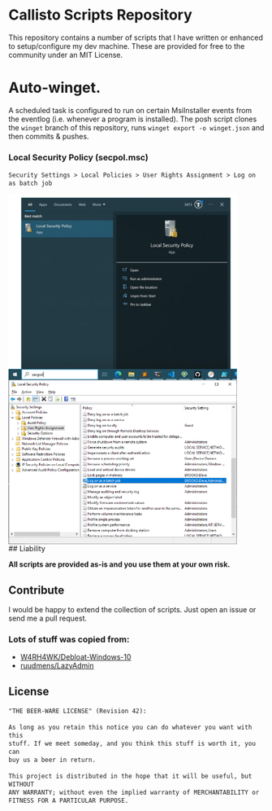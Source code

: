 Callisto Scripts Repository
================

This repository contains a number of scripts that I have written or enhanced to setup/configure my dev machine. These are provided for free to the community under an MIT License.

# Auto-winget.
A scheduled task is configured to run on certain MsiInstaller events from the eventlog (i.e. whenever a program is installed). The posh script clones the `winget` branch of this repository, runs `winget export -o winget.json` and then commits & pushes.


### Local Security Policy (secpol.msc)
    Security Settings > Local Policies > User Rights Assignment > Log on as batch job

<div style="display:flex;flex-flow:row wrap;justify-content:space-between;">
<img src="static/start-secpol.png" width="450"/>
<img src="static/logon-as-batch.png" width="450"/>
</div>
## Liability

**All scripts are provided as-is and you use them at your own risk.**

## Contribute

I would be happy to extend the collection of scripts. Just open an issue or
send me a pull request.


### Lots of stuff was copied from:
- [W4RH4WK/Debloat-Windows-10](https://github.com/W4RH4WK/Debloat-Windows-10)
- [ruudmens/LazyAdmin](https://github.com/ruudmens/LazyAdmin)

## License

    "THE BEER-WARE LICENSE" (Revision 42):

    As long as you retain this notice you can do whatever you want with this
    stuff. If we meet someday, and you think this stuff is worth it, you can
    buy us a beer in return.

    This project is distributed in the hope that it will be useful, but WITHOUT
    ANY WARRANTY; without even the implied warranty of MERCHANTABILITY or
    FITNESS FOR A PARTICULAR PURPOSE.